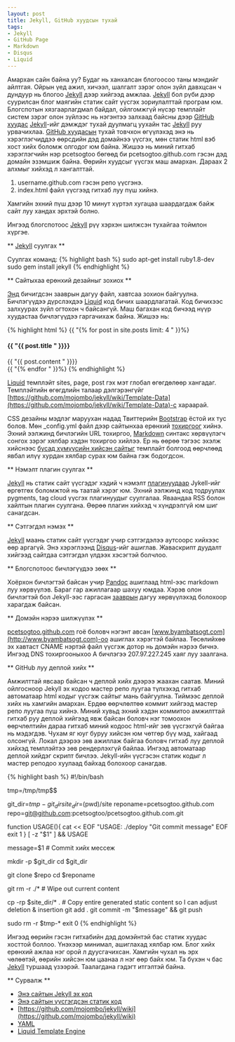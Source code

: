 ```yaml
---
layout: post
title: Jekyll, GitHub хуудсын тухай 
tags:
- Jekyll
- GitHub Page
- Markdown
- Disqus
- Liquid
---
```



Амархан сайн байна уу? Будаг нь ханхалсан блогоосоо таны мэндийг айлтгая. Ойрын үед ажил, хичээл, шалгалт зэрэг олон зүйл давхцсан ч 
дундуур нь блогоо [Jekyll][1] дээр хийгээд амжлаа. [Jekyll][1] бол рүби дээр суурилсан блог маягийн статик сайт үүсгэх зориулалттай 
програм юм. Блогспотын хязгаарлагдмал байдал, ойлгомжгүй нүсэр темплайт систем зэрэг олон зүйлээс нь нэгэнтээ залхаад байсны дээр 
[GitHub хуудас][2] [Jekyll][1]-ийг дэмждэг тухай дуулмагц уухайн тас [Jekyll][1] руу урвачихлаа. [GitHub хуудасын][2] тухай товчхон 
өгүүлэхэд энэ нь хэрэглэгчиддээ өөрсдийн дэд домайнээ үүсгэх, мөн статик html вэб хост хийх боломж олгодог юм байна. Жишээ нь миний 
гитхаб хэрэглэгчийн нэр pcetsogtoo бөгөөд би pcetsogtoo.github.com гэсэн дэд домайн эзэмшиж байна. Өөрийн хуудсыг үүсгэх маш амархан. 
Дараах 2 алхмыг хийхэд л хангалттай. 

1. username.github.com гэсэн репо үүсгэнэ.
2. index.html файл үүсгээд гитхаб луу пүш хийнэ.

Хамгийн эхний пүш дээр 10 минут хүртэл хугацаа шаардагдаж байж сайт луу хандах эрхтэй болно. 

Ингээд блогспотоос [Jekyll][1] рүү хэрхэн шилжсэн тухайгаа тоймлон хүргэе.


** [Jekyll][1] суулгах **

Суулгах команд:
{% highlight bash %}
sudo apt-get install ruby1.8-dev
sudo gem install jekyll
{% endhighlight %}

** Сайтыхаа ерөнхий дезайныг зохиох ** 


[Энд][3] бичигдсэн зааврын дагуу файл, хавтсаа зохион байгуулна. Бичлэгүүдээ дүрслэхдээ [Liquid][11] код бичих шаардлагатай. 
Код бичихээс залхуурах зүйл огтохон ч байсангүй. Маш багахан код бичээд нүүр хуудастаа бичлэгүүдээ гаргачихаж байна.  Жишээ нь:

{% highlight html %}
  {{ "{% for post in site.posts limit: 4 " }}%} 
    <div class="post">
      <h4 class="post-title">
        {{ "{{ post.title " }}}}
      </h4>
      <div class="post-content"> 
        {{ "{{ post.content " }}}}
      </div>
    </div>
  {{ "{% endfor " }}%} 
{% endhighlight %}

[Liquid][11] темплэйт sites, page, post гэх мэт глобал өгөгдөлөөр хангадаг. Темплэйтийн өгөгдлийн талаар дэлгэрэнгүйг
[https://github.com/mojombo/jekyll/wiki/Template-Data](https://github.com/mojombo/jekyll/wiki/Template-Data)-с хараарай.

CSS дезайны мэдлэг маруухан надад Твиттерийн [Bootstrap][4] ёстой их тус болов.  Мөн _config.yml файл дээр сайтынхаа 
ерөнхий [тохиргоог][8] хийнэ. Эхний ээлжинд бичлэгийн URL тохиргоо, [Markdown][5] синтакс хөрвүүлэгч сонгох зэрэг хялбар хэдэн тохиргоо хийлээ.
Ер нь өөрөө тэгээс эхэлж хийснээс [бусад хүмүүсийн хийсэн сайтыг](https://github.com/mojombo/jekyll/wiki/Sites)
темплайт болгоод өөрчлөөд явбал илүү хурдан хялбар сурах юм байна гэж бодогдсон.



** Нэмэлт плагин суулгах **


[Jekyll][1] нь статик сайт үүсгэдэг хэдий ч нэмэлт [плагинуудаар][9] Jykell-ийг өргөтгөх боломжтой нь таатай хэрэг юм. 
Эхний ээлжинд код тодруулах pygments, tag cloud үүсгэх плагинуудыг суулгалаа. Яваандаа RSS болон хайлтын плагин суулгана. 
Өөрөө плагин хийхэд ч хүндрэлгүй юм шиг санагдсан.

 
** Сэтгэгдэл нэмэх ** 


[Jekyll][1] маань статик сайт үүсгэдэг учир сэтгэгдэлээ аутсоорс хийхээс өөр аргагүй. Энэ хэрэглээнд [Disqus][6]-ийг ашиглав. 
Жаваскрипт дуудалт хийгээд сайтдаа сэтгэгдэл үлдээх хэсэгтэй болчлоо.


** Блогспотоос бичлэгүүдээ зөөх **

Хоёрхон бичлэгтэй байсан учир [Pandoc](http://johnmacfarlane.net/pandoc/try) ашиглаад html-ээс markdown луу хөрвүүлэв.
Бараг гар ажиллагаар шахуу юмдаа. Хэрэв олон бичлэгтэй бол Jekyll-ээс гаргасан [зааврын](https://github.com/mojombo/jekyll/wiki/blog-migrations)
дагуу хөрвүүлэхэд болохоор харагдаж байсан.


** Домэйн нэрээ шилжүүлэх **

[pcetsogtoo.github.com](http://pcetsogtoo.github.com) гоё боловч нэгэнт авсан [www.byambatsogt.com](http://www.byambatsogt.com)-оо ашиглах хэрэгтэй байлаа. 
Төсөлийхөө эх хавтаст CNAME нэртэй файл үүсгэж дотор нь домэйн нэрээ бичнэ. Ингээд DNS тохиргооныхоо A бичлэгээ 207.97.227.245 хаяг луу заалгана.



** GitHub луу деплой хийх **


Амжилттай явсаар байсан ч деплой хийх дээрээ жаахан саатав. Миний ойлгосноор Jekyll эх кодоо мастер репо луугаа түлхэхэд
гитхаб автоматаар html кодыг үүсгэж сайтыг мань байгуулна. Тиймээс деплой хийх нь хамгийн амархан. Ердөө өөрчлөлтөө 
коммит хийгээд мастер репо луугаа пүш хийнэ. Миний хувьд эхний хэдэн коммитоо амжилттай гитхаб руу деплой 
хийгээд явж байсан боловч нэг томоохон өөрчлөлтийн дараа гитхаб миний кодоос html-ийг зөв үүсгэхгүй байгаа нь мэдэгдэв. 
Чухам яг юуг буруу хийсэн юм чөтгөр бүү мэд, хайгаад олсонгүй. Локал дээрээ зөв ажиллаж байгаа боловч гитхаб луу деплой хийхэд
темплэйтээ зөв рендерлэхгүй байлаа. Ингээд автоматаар деплой хийдэг скрипт бичлээ. Jekyll-ийн үүсгэсэн статик кодыг л мастер реподоо
хуулаад байхад болохоор санагдав. 

{% highlight bash %}
#!/bin/bash

tmp=/tmp/tmp$$

git_dir=$tmp-git_dir
site_dir=$(pwd)/site
reponame=pcetsogtoo.github.com
repo=git@github.com:pcetsogtoo/pcetsogtoo.github.com.git

function USAGE(){
cat << EOF
"USAGE: ./deploy "Git commit message"
EOF
exit 1
}
[ -z "$1" ] && USAGE 

message=$1 # Commit хийх мессеж

mkdir -p $git_dir
cd $git_dir

git clone $repo
cd $reponame

git rm -r ./* # Wipe out current content

cp -rp $site_dir/* . # Copy entire generated static content so I can adjust deletion & insertion
git add .
git commit -m "$message" &&  git push

sudo rm -r $tmp-*
exit 0
{% endhighlight %}


Ингээд өөрийн гэсэн гитхабийн дэд домэйнтэй бас статик хуудас хосттой боллоо. Үнэхээр минимал, ашиглахад хялбар юм. Блог хийх ерөнхий 
ажлаа нэг орой л дуусгачихсан. Хамгийн чухал нь эрх чөлөөтэй, өөрийн хийсэн юм цаанаа л нэг өөр байх юм. Та бүхэн ч бас [Jekyll][1] 
туршаад үзээрэй. Таалагдана гэдэгт итгэлтэй байна. 


** Сурвалж **


*  [Энэ сайтын Jekyll эх код](https://github.com/pcetsogtoo/source-for-pcetsogtoo.github.com)
*  [Энэ сайтын үүсгэгдсэн статик код](https://github.com/pcetsogtoo/pcetsogtoo.github.com)
*  [https://github.com/mojombo/jekyll/wiki](https://github.com/mojombo/jekyll/wiki)
*  [YAML](https://github.com/mojombo/jekyll/wiki/yaml-front-matter)
*  [Liquid Template Engine](http://www.liquidmarkup.org/)


  [1]: https://github.com/mojombo/jekyll
  [2]: http://pages.github.com
  [3]: https://github.com/mojombo/jekyll/wiki/Usage
  [4]: http://twitter.github.com/bootstrap
  [5]: http://daringfireball.net/projects/markdown
  [6]: http://disqus.com
  [7]: https://github.com/blog/315-cname-support-for-github-pages 
  [8]: https://github.com/mojombo/jekyll/wiki/Configuration
  [9]: https://github.com/mojombo/jekyll/wiki/Plugins
  [11]: https://github.com/shopify/liquid/wiki/liquid-for-designers


